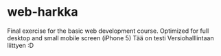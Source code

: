 # web-harkka

Final exercise for the basic web development course. Optimized for full desktop and small mobile screen (iPhone 5) 
Tää on testi Versiohalllintaan liittyen :D
